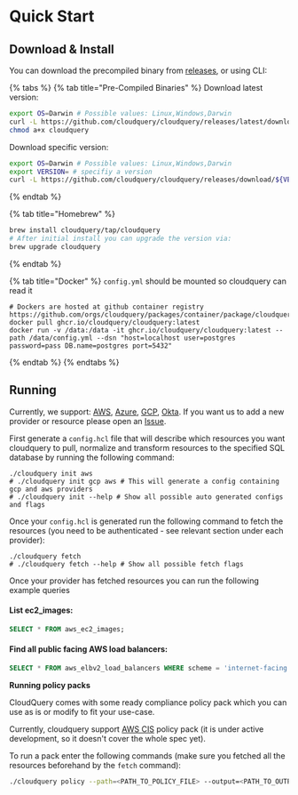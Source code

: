 # Quick Start

## Download & Install

You can download the precompiled binary from [releases](https://github.com/cloudquery/cloudquery/releases), or using CLI:

{% tabs %}
{% tab title="Pre-Compiled Binaries" %}
Download latest version:

```bash
export OS=Darwin # Possible values: Linux,Windows,Darwin
curl -L https://github.com/cloudquery/cloudquery/releases/latest/download/cloudquery_${OS}_x86_64 -o cloudquery
chmod a+x cloudquery
```

Download specific version:

```bash
export OS=Darwin # Possible values: Linux,Windows,Darwin
export VERSION= # specifiy a version
curl -L https://github.com/cloudquery/cloudquery/releases/download/${VERSION}/cloudquery_${OS}_x86_64 -o cloudquery
```
{% endtab %}

{% tab title="Homebrew" %}
```bash
brew install cloudquery/tap/cloudquery
# After initial install you can upgrade the version via:
brew upgrade cloudquery
```
{% endtab %}

{% tab title="Docker" %}
`config.yml` should be mounted so cloudquery can read it

```
# Dockers are hosted at github container registry https://github.com/orgs/cloudquery/packages/container/package/cloudquery
docker pull ghcr.io/cloudquery/cloudquery:latest
docker run -v /data:/data -it ghcr.io/cloudquery/cloudquery:latest --path /data/config.yml --dsn "host=localhost user=postgres password=pass DB.name=postgres port=5432"
```
{% endtab %}
{% endtabs %}

## Running

Currently, we support: [AWS](https://docs.cloudquery.io/aws), [Azure](https://docs.cloudquery.io/azure), [GCP](https://docs.cloudquery.io/gcp), [Okta](https://docs.cloudquery.io/okta/table-reference). If you want us to add a new provider or resource please open an [Issue](https://github.com/cloudquery/cloudquery/issues).

First generate a `config.hcl` file that will describe which resources you want cloudquery to pull, normalize and transform resources to the specified SQL database by running the following command:

```text
./cloudquery init aws
# ./cloudquery init gcp aws # This will generate a config containing gcp and aws providers
# ./cloudquery init --help # Show all possible auto generated configs and flags
```

Once your `config.hcl` is generated run the following command to fetch the resources \(you need to be authenticated - see relevant section under each provider\):

```text
./cloudquery fetch
# ./cloudquery fetch --help # Show all possible fetch flags
```

Once your provider has fetched resources you can run the following example queries

#### List ec2\_images:

```sql
SELECT * FROM aws_ec2_images;
```

#### Find all public facing AWS load balancers:

```sql
SELECT * FROM aws_elbv2_load_balancers WHERE scheme = 'internet-facing';
```

**Running policy packs**

CloudQuery comes with some ready compliance policy pack which you can use as is or modify to fit your use-case.

Currently, cloudquery support [AWS CIS](https://d0.awsstatic.com/whitepapers/compliance/AWS_CIS_Foundations_Benchmark.pdf) policy pack \(it is under active development, so it doesn't cover the whole spec yet\).

To run a pack enter the following commands \(make sure you fetched all the resources beforehand by the `fetch` command\):

```bash
./cloudquery policy --path=<PATH_TO_POLICY_FILE> --output=<PATH_TO_OUTPUT_POLICY_RESULT>
```

